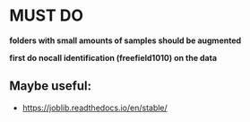 # MUST DO

**folders with small amounts of samples should be augmented**

**first do nocall identification (freefield1010) on the data**


## Maybe useful:
 - https://joblib.readthedocs.io/en/stable/
